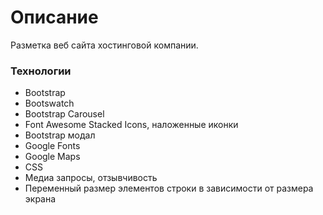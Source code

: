 # Описание
Разметка веб сайта хостинговой компании.

### Технологии
* Bootstrap
* Bootswatch
* Bootstrap Carousel
* Font Awesome Stacked Icons, наложенные иконки
* Bootstrap модал
* Google Fonts
* Google Maps
* CSS
* Медиа запросы, отзывчивость
* Переменный размер элементов строки в зависимости от размера экрана
